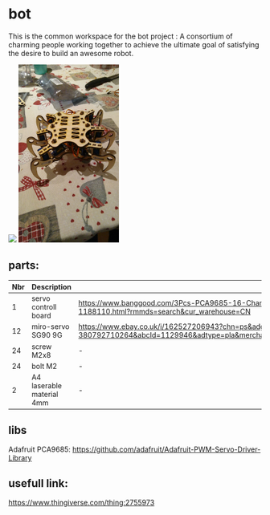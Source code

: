 # bot
This is the common workspace for the bot project : A consortium of charming people working together to achieve the ultimate goal of satisfying the desire to build an awesome robot.

<img src="./doc/img/bot_not_assembled.jpg" width="200"> <img src="./doc/img/bot_assembled.jpeg" width="200">

## parts: 
| Nbr | Description | Link |
| --- | --- | --- | 
| 1 | servo controll board | https://www.banggood.com/3Pcs-PCA9685-16-Channel-12-bit-PWM-Servo-Motor-Driver-I2C-Module-For-Arduino-Robot-p-1188110.html?rmmds=search&cur_warehouse=CN
| 12 | miro-servo SG90 9G | https://www.ebay.co.uk/i/162527206943?chn=ps&adgroupid=49939730778&rlsatarget=pla-380792710264&abcId=1129946&adtype=pla&merchantid=115117200&poi=&googleloc=1006598&device=c&campaignid=974198600&crdt=0
| 24 | screw M2x8 | - |
| 24 | bolt M2 | - |
| 2 | A4 laserable material 4mm | - |

## libs
Adafruit PCA9685:
https://github.com/adafruit/Adafruit-PWM-Servo-Driver-Library

## usefull link:
https://www.thingiverse.com/thing:2755973
